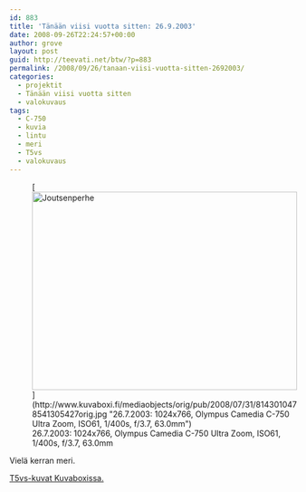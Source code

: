 ```yaml
---
id: 883
title: 'Tänään viisi vuotta sitten: 26.9.2003'
date: 2008-09-26T22:24:57+00:00
author: grove
layout: post
guid: http://teevati.net/btw/?p=883
permalink: /2008/09/26/tanaan-viisi-vuotta-sitten-2692003/
categories:
  - projektit
  - Tänään viisi vuotta sitten
  - valokuvaus
tags:
  - C-750
  - kuvia
  - lintu
  - meri
  - T5vs
  - valokuvaus
---
```

<figure style="width: 468px" class="wp-caption aligncenter">[<img title="Joutsenperhe" src="http://www.kuvaboxi.fi/mediaobjects/pub/2008/07/31/8143010478541305427web_0.jpg" alt="Joutsenperhe" width="468" height="350" />](http://www.kuvaboxi.fi/mediaobjects/orig/pub/2008/07/31/8143010478541305427orig.jpg "26.7.2003: 1024x766, Olympus Camedia C-750 Ultra Zoom, ISO61, 1/400s, f/3.7, 63.0mm")<figcaption class="wp-caption-text">26.7.2003: 1024x766, Olympus Camedia C-750 Ultra Zoom, ISO61, 1/400s, f/3.7, 63.0mm</figcaption></figure> 

Vielä kerran meri.

[<span>T5vs-kuvat Kuvaboxissa.</span>](http://www.kuvaboxi.fi/julkinen/29poj+taavetti-btw-t5vs.html "Kuvaboxi - BTW: T5vs (Taavetti)")